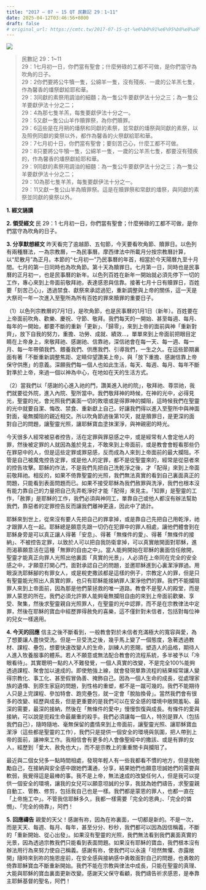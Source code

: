 ```yaml
---
title: "2017 – 07 – 15 QT 民數記 29：1~11"
date: 2025-04-12T03:46:56+0800
draft: false
# original_url: https://cmtc.tw/2017-07-15-qt-%e6%b0%91%e6%95%b8%e8%a8%98-29%ef%bc%9a111
---
```


![](/images/qt.jpg)
> 民數記 29：1\~11  
> 29：1七月初一日，你們當有聖會；什麼勞碌的工都不可做，是你們當守為吹角的日子。  
> 29：2你們要將公牛犢一隻，公綿羊一隻，沒有殘疾、一歲的公羊羔七隻，作為馨香的燔祭獻給耶和華。  
> 29：3同獻的素祭用調油的細麵；為一隻公牛要獻伊法十分之三；為一隻公羊要獻伊法十分之二；  
> 29：4為那七隻羊羔，每隻要獻伊法十分之一。  
> 29：5又獻一隻公山羊作贖罪祭，為你們贖罪。  
> 29：6這些是在月朔的燔祭和同獻的素祭，並常獻的燔祭與同獻的素祭，以及照例同獻的奠祭以外，都作為馨香的火祭獻給耶和華。  
> 29：7七月初十日，你們當有聖會；要刻苦己心，什麼工都不可做。  
> 29：8只要將公牛犢一隻，公綿羊一隻，一歲的公羊羔七隻，都要沒有殘疾的，作為馨香的燔祭獻給耶和華。  
> 29：9同獻的素祭用調油的細麵：為一隻公牛要獻伊法十分之三；為一隻公羊要獻伊法十分之二；  
> 29：10為那七隻羊羔，每隻要獻伊法十分之一。  
> 29：11又獻一隻公山羊為贖罪祭。這是在贖罪祭和常獻的燔祭，與同獻的素祭並同獻的奠祭以外。

**1. 經文誦讀**

**2. 領受經文**
民 29：1 七月初一日，你們當有聖會；什麼勞碌的工都不可做，是你們當守為吹角的日子。

**3. 分享默想經文**
昨天看完了逾越節、五旬節，今天要看吹角節、贖罪日。以色列有兩種曆法，一為宗教曆，一為民事曆。摩西律法中所載月分按宗教曆計算，以“尼散月”為正月。本節的“七月初一”乃民事曆的年首，相當於今天陽曆九至十月間。七月的第一日同時也為吹角節。第十天為贖罪日。七月第一日，同時也是民事曆的正月初一，也是民事曆的新年。以色列百姓在新年一開始就必須先停下一切的工作，專心來到上帝面前敬拜祂，表達感恩與信靠。接著七月十日有贖罪日，百姓要「刻苦己心」，透過禁食、獻祭來承認過犯，重新調整與上帝的關係，這一天是大祭司一年一次進入至聖所為所有百姓的罪來贖罪的重要日子。

（1）以色列宗教曆的7月1日，是吹角節，也是民事曆的1月1日（新年）。百姓要在上帝面前吹角、歡樂、慶祝、守節、敬拜。我們每天的一開始、甚至每週、每月、每年的一開始，都要不斷的重新「更新」、「歸零」，來到上帝的面前與神「重新對齊」，放下自我的努力，重擔、功勞、成就、績效…，單單來到上帝面前把眼目定睛在上帝身上，來敬拜祂、感謝祂、信靠祂，深信祂會在每一天、每一週、每一月、每一年帶領我們、餵養我們、供應我們、引導我們，一生之久。在這些節期裏面有著「不斷重新調整焦距、定睛仰望讚美上帝」、與「放下重擔、感謝信靠上帝保守供應」的意義。深願我們每一個人也如此生活，每天、每週、每月、每年不斷對準於上帝，來過一個以神為中心，在地如在天的生活方式。

（2）當我們以「感謝的心進入祂的門，讚美進入祂的院」，敬拜祂、尊崇祂，我們就要從外院，進入內院、聖所當中。我們敬拜神的時候，在神的光中，必得見光，聖靈的光，會光照我們裏面一切的敗壞或是得罪神的攔阻，這時候我們在聖靈的光中就要自潔、悔改、禁食、重新獻上自己，好讓我們得以進入至聖所中與神面對面，毫無攔阻的親近相交。所以吹角節過後第10天，就是贖罪日，是更深的面對自己的問題，讓聖靈光照，讓耶穌寶血塗抹潔淨，與神親密的時光。

今天很多人經常被惡者控告，活在定罪與罪惡感之中，或是經常有人會定他人的罪，然後被定罪的人就因為羞於見主，不敢來到上帝面前，或是教會會輕看那些仍在罪惡中的人，但是這些定罪或罪惡感，反而成為人來到上帝面前的最大攔阻。不管是自己被魔鬼控告定罪，或是他人的定罪，都不是從聖靈來的，經常是從惡者來的控告攻擊。耶穌的作法，不是我們先把自己洗乾淨之後，才「配得」來到上帝面前敬拜祂。相反的，如果不倚靠聖靈的光照，我們無法真實的看到自己裏面真正的問題，只能看到表面問題而已。如果不接受耶穌為我們赦罪與洗淨，我們也根本沒有能力靠自己的力量把自己先弄乾淨好才能「配得」來見主。「知罪」是聖靈的工作，「赦罪」是耶穌的工作，我們必須與神同工，單靠自己或他人都沒有辦法幫助我們，靠惡者的定罪控告反而讓我們離神更遠，因此中了詭計。

耶穌來到世上，從來沒有要人先把自己的罪拿掉，或是靠自己先把自己用乾淨，祂才跟罪人在一起。耶穌總是願意先跟一切仍在犯罪中的罪人相處，讓他們體會到在耶穌身旁是可以真正讓人得著「安息」、得著「無條件的愛」、得著「無條件的接納」、不被控告定罪，以致於人可以把自我防衛拿掉，可以真實敞開面對耶穌，進而渴慕願意活在這種「無罪的自由之中」。當人能夠開始在耶穌的裏面信任敞開，聖靈才能真正向罪人光照出他裏面「真實的光景」，人必須在上帝同在完全的安全感之中，才願意打開心門，面對承認自己的問題，並邀耶穌進到心裏潔淨罪過。用眼淚洗耶穌腳的有罪女人，或是稅吏撒該都是這樣的例子，宗教定人的罪，但是只有聖靈能光照出人真實的罪，也只有耶穌能接納罪人潔淨他們的罪。我們不能攔阻罪人來到上帝面前，因為那是他們蒙拯救的唯一道路。教會不是聖人的殿堂，而是罪人蒙恩的所在。我們必須允許罪人能夠毫無攔阻自由的來到上帝面前歡樂、享受、聚集，然後求聖靈親自光照罪人，在聖靈的光中認罪，而不是在宗教律法中定罪，然後在耶穌的寶血中經歷罪得赦免的喜樂，這不僅針對未信者，包括對每位神的兒女一樣適用。

**4. 今天的回應**
信主之後不斷看到，一般教會對於未信者充滿極大的寬容與愛，為了想要讓人盡快受洗。但是一旦受洗之後，幾乎馬上變了一個態度，急著透過教材、課程、壘包，想要快速改變人的生命，訓練人的恩賜，塑造人的品格，期待人人進入牧養服事的體系。若人不願意或無法配合教會的流程系統，多半被予以「冷眼看待」。其實聰明一點的人不難發覺，一個人真實的改變，不是完全100%能夠透過課程、聚會加以速成的。即使勉強上線，就會發現單靠流程的結果經常讓人變得宗教化、事工化、甚至假冒偽善、掩飾自己。因為一個人生命的成長，從處理家族的遺傳、到原生家庭的問題，到性格的重塑，都不是一蹴可幾的。我們不能期待人只是上完課程、參加特會、跑完壘包，就一定會「脫胎換骨」。當然我們會有很多的改變、經歷與成長，但是更重要的是我們可以在安全感的環境中敞開羞恥、最深的需要，最深的接納，然後在「無條件的愛中」慢慢恢復與成長。有條件的愛與接納，可以說是扼殺生命最嚴重的殺手。我們必須讓每一個人，特別是罪人（包括我們自己），隨時隨地、毫無保留的盡情來到上帝面前，讓聖靈光照、讓耶穌寶血潔淨（這些都是聖靈的工作），我們只是提供一個安全的環境與氛圍，把人帶到上帝的面前，讓神來工作。我相信會有更多的人會像聖經中的撒該、或是有罪的女人，經歷到「愛大、赦免也大」，而不是宗教上的重重關卡與攔阻了。

最近與二個女兒多一點時間相處，發現年輕人有一些我都看不慣的地方，但是我勉勵自己，在接納與安全感中跟她們溝通，分享，結果她們也願意坦誠她們的需要與軟弱，我覺得這是最棒的事。我不是上帝，無法速成的改變任何人，但是我可以提供一個安全的環境，讓我的女兒可以願意坦誠的分享，我就為她們禱告，求聖靈親自動工、管教、修剪，包括我自己也是一樣。我們都是蒙恩的罪人，也都一直在「上帝施工中」。不管我信耶穌多久，我都一樣需要「完全的恩典」、「完全的憐憫」、「完全的倚靠」，阿們！

**5. 回應禱告**
親愛的天父！感謝有祢，因為在祢裏面，一切都是新的。不是一次，而是天天、每週、每月、每年，甚至分分、秒秒，我們都可以因為因信稱義，不斷的「重新開始、從心出發」。如果沒有聖靈的光照，我們無法看到我們裏面真實的光景，因為透過宗教我們只能看到表面問題。如果沒有耶穌的寶血，我們根本沒有辦法用行為來努力使自己稱義。感謝有祢，使我們可以永遠「坦然無懼、赤露敞開」隨時來到祢的施恩座前，在安全感與接納感中勇敢面對自己的問題，也勇敢的倚靠耶穌寶血不斷重新開始。我們不能在宗教與律法中成長，只能在聖靈的真理、大能與耶穌的寶血裏面更新改變。感謝天父保守看顧，我們禱告祈求感恩，是奉靠主耶穌基督的聖名，阿們！
